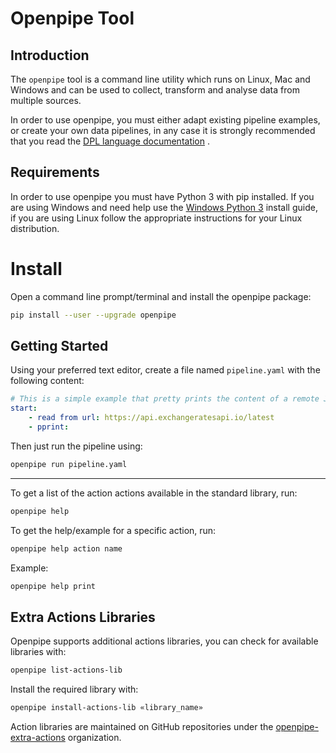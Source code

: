 # Openpipe Tool

## Introduction
The `openpipe` tool is a command line utility which runs on Linux, Mac and Windows and can be used to collect, transform and analyse data from multiple sources.

In order to use openpipe, you must either adapt existing pipeline examples, or create your own data pipelines, in any case it is strongly recommended that you read the [DPL language documentation] .

[Openpipe Language]: /OpenpipeLanguage

## Requirements
In order to use openpipe you must have Python 3 with pip installed. If you are using Windows and need help use the [Windows Python 3] install guide, if you are using Linux follow the appropriate instructions for your Linux distribution.

[Windows Python 3]: /Windows_Python_3_Install

# Install
Open a command line prompt/terminal and install the openpipe package:
```sh
pip install --user --upgrade openpipe
```

Getting Started
------------------------------------------------------
Using your preferred text editor, create a file named `pipeline.yaml` with the following content:

```yaml
# This is a simple example that pretty prints the content of a remote JSON file
start:
    - read from url: https://api.exchangeratesapi.io/latest
    - pprint:
```

Then just run the pipeline using:

```bash
openpipe run pipeline.yaml
```

------
To get a list of the action actions available in the standard library, run:
```bash
openpipe help
```
To get the help/example for a specific action, run:
```bash
openpipe help action name
```

Example:
```bash
openpipe help print
```

## Extra Actions Libraries

Openpipe supports additional actions libraries, you can check for available libraries with:
```sh
openpipe list-actions-lib
```

Install the required library with:

```sh
openpipe install-actions-lib «library_name»
```

Action libraries are maintained on GitHub repositories under the [openpipe-extra-actions] organization.

[openpipe-extra-actions]: https://github.com/openpipe-extra-actions/
[DPL language documentation]: /1.0/language